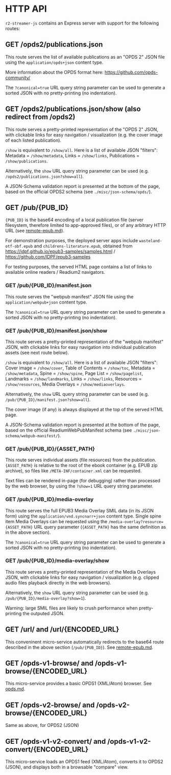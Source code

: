 # HTTP API

`r2-streamer-js` contains an Express server with support for the following routes:

## GET /opds2/publications.json

This route serves the list of available publications as an "OPDS 2" JSON file using the `application/opds+json` content type.

More information about the OPDS format here: https://github.com/opds-community/

The `?canonical=true` URL query string parameter can be used to generate a sorted JSON with no pretty-printing (no indentation).

## GET /opds2/publications.json/show (also redirect from /opds2)

This route serves a pretty-printed representation of the "OPDS 2" JSON, with clickable links for easy navigation / visualization (e.g. the cover image of each listed publication).

`/show` is equivalent to `/show/all`. Here is a list of available JSON "filters": Metadata = `/show/metadata`, Links = `/show/links`, Publications = `/show/publications`.

Alternatively, the `show` URL query string parameter can be used (e.g. `/opds2/publications.json?show=all`).

A JSON-Schema validation report is presented at the bottom of the page, based on the official OPDS2 schema (see `./misc/json-schema/opds/`).

## GET /pub/{PUB_ID}

`{PUB_ID}` is the base64 encoding of a local publication file (server filesystem, therefore limited to app-approved files), or of any arbitrary HTTP URL (see [remote-epub.md](remote-epub.md)).

For demonstration purposes, the deployed server apps include `wasteland-otf-obf.epub` and `childrens-literature.epub`, obtained from https://idpf.github.io/epub3-samples/samples.html / https://github.com/IDPF/epub3-samples

For testing purposes, the served HTML page contains a list of links to available online readers / Readium2 navigators.

### GET /pub/{PUB_ID}/manifest.json

This route serves the "webpub manifest" JSON file using the `application/webpub+json` content type.

The `?canonical=true` URL query string parameter can be used to generate a sorted JSON with no pretty-printing (no indentation).

### GET /pub/{PUB_ID}/manifest.json/show

This route serves a pretty-printed representation of the "webpub manifest" JSON, with clickable links for easy navigation into individual publication assets (see next route below).

`/show` is equivalent to `/show/all`. Here is a list of available JSON "filters": Cover image = `/show/cover`, Table of Contents = `/show/toc`, Metadata = `/show/metadata`, Spine = `/show/spine`, Page List = `/show/pagelist`, Landmarks = `/show/landmarks`, Links = `/show/links`, Resources = `/show/resources`, Media Overlays = `/show/mediaoverlays`.

Alternatively, the `show` URL query string parameter can be used (e.g. `/pub/{PUB_ID}/manifest.json?show=all`).

The cover image (if any) is always displayed at the top of the served HTML page.

A JSON-Schema validation report is presented at the bottom of the page, based on the official ReadiumWebPubManifest schema (see `./misc/json-schema/webpub-manifest/`).

### GET /pub/{PUB_ID}/{ASSET_PATH}

This route serves individual assets (file resources) from the publication. `{ASSET_PATH}` is relative to the root of the ebook container (e.g. EPUB zip archive), so files like `/META-INF/container.xml` can be requested.

Text files can be rendered in-page (for debugging) rather than processed by the web browser, by using the `?show=1` URL query string parameter.

### GET /pub/{PUB_ID}/media-overlay

This route serves the full EPUB3 Media Overlay SMIL data (in its JSON form) using the `application/vnd.syncnarr+json` content type. Single spine item Media Overlays can be requested using the `/media-overlay?resource={ASSET_PATH}` URL query parameter (`{ASSET_PATH}` has the same definition as in the above section).

The `?canonical=true` URL query string parameter can be used to generate a sorted JSON with no pretty-printing (no indentation).

### GET /pub/{PUB_ID}/media-overlay/show

This route serves a pretty-printed representation of the Media Overlays JSON, with clickable links for easy navigation / visualization (e.g. clipped audio files playback directly in the web browsers).

Alternatively, the `show` URL query string parameter can be used (e.g. `/pub/{PUB_ID}/media-overlay?show=1`).

Warning: large SMIL files are likely to crush performance when pretty-printing the outputed JSON.

## GET /url/ and /url/{ENCODED_URL}

This conveninent micro-service automatically redirects to the base64 route described in the above section (`/pub/{PUB_ID}`). See [remote-epub.md](remote-epub.md).

## GET /opds-v1-browse/ and /opds-v1-browse/{ENCODED_URL}

This micro-service provides a basic OPDS1 (XML/Atom) browser. See [opds.md](opds.md).

## GET /opds-v2-browse/ and /opds-v2-browse/{ENCODED_URL}

Same as above, for OPDS2 (JSON)

## GET /opds-v1-v2-convert/ and /opds-v1-v2-convert/{ENCODED_URL}

This micro-service loads an OPDS1 feed (XML/Atom), converts it to OPDS2 (JSON), and displays both in a browsable "compare" view.
